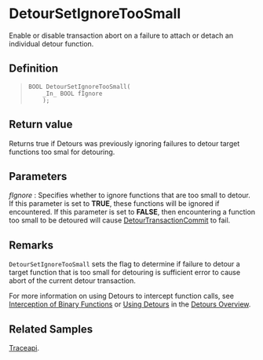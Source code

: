 DetourSetIgnoreTooSmall
=======================

Enable or disable transaction abort on a failure to attach or detach an
individual detour function.

Definition
----------

>     BOOL DetourSetIgnoreTooSmall(
>         _In_ BOOL fIgnore
>         );

Return value
------------

Returns true if Detours was previously ignoring failures to detour
target functions too smal for detouring.

Parameters
----------

*fIgnore*
:   Specifies whether to ignore functions that are too small to detour.
    If this parameter is set to **TRUE**, these functions will be
    ignored if encountered. If this parameter is set to **FALSE**, then
    encountering a function too small to be detoured will cause
    [DetourTransactionCommit](DetourTransactionCommit) to fail.

Remarks
-------

`DetourSetIgnoreTooSmall` sets the flag to determine if failure to
detour a target function that is too small for detouring is sufficient
error to cause abort of the current detour transaction.

For more information on using Detours to intercept function calls, see
[Interception of Binary Functions](OverviewInterception) or [Using
Detours](OverviewUsing) in the [Detours Overview](Home).

Related Samples
---------------

[Traceapi](SampleTraceapi).
